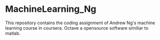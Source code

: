 # MachineLearning_Ng
This repository contains the  coding assignment of Andrew Ng's machine learning course in coursera.
Octave a opensource software similiar to matlab.